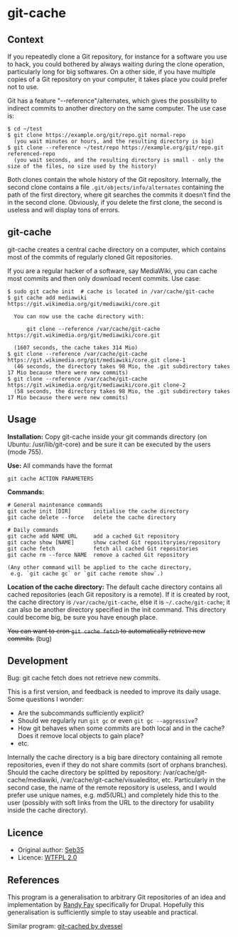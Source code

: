 git-cache
=========

Context
-------

If you repeatedly clone a Git repository, for instance for a software you use to hack, you could bothered by always waiting during the clone operation, particularly long for big softwares. On a other side, if you have multiple copies of a Git repository on your computer, it takes place you could prefer not to use.

Git has a feature "--reference"/alternates, which gives the possibility to indirect commits to another directory on the same computer. The use case is:

    $ cd ~/test
    $ git clone https://example.org/git/repo.git normal-repo
      (you wait minutes or hours, and the resulting directory is big)
    $ git clone --reference ~/test/repo https://example.org/git/repo.git referenced-repo
      (you wait seconds, and the resulting directory is small - only the size of the files, no size used by the history)

Both clones contain the whole history of the Git repository. Internally, the second clone contains a file `.git/objects/info/alternates` containing the path of the first directory, where git searches the commits it doesn’t find the in the second clone. Obviously, if you delete the first clone, the second is useless and will display tons of errors.


git-cache
---------

git-cache creates a central cache directory on a computer, which contains most of the commits of regularly cloned Git repositories.

If you are a regular hacker of a software, say MediaWiki, you can cache most commits and then only download recent commits. Use case:

    $ sudo git cache init  # cache is located in /var/cache/git-cache
    $ git cache add mediawiki https://git.wikimedia.org/git/mediawiki/core.git
      
      You can now use the cache directory with:
      
          git clone --reference /var/cache/git-cache https://git.wikimedia.org/git/mediawiki/core.git
      
      (1607 seconds, the cache takes 314 Mio)
    $ git clone --reference /var/cache/git-cache https://git.wikimedia.org/git/mediawiki/core.git clone-1
      (46 seconds, the directory takes 98 Mio, the .git subdirectory takes 17 Mio because there were new commits)
    $ git clone --reference /var/cache/git-cache https://git.wikimedia.org/git/mediawiki/core.git clone-2
      (58 seconds, the directory takes 98 Mio, the .git subdirectory takes 17 Mio because there were new commits)


Usage
-----

__Installation:__ Copy git-cache inside your git commands directory (on Ubuntu: /usr/lib/git-core) and be sure it can be executed by the users (mode 755).

__Use:__ All commands have the format

    git cache ACTION PARAMETERS

__Commands:__

    # General maintenance commands
    git cache init [DIR]       initialise the cache directory
    git cache delete --force   delete the cache directory
    
    # Daily commands
    git cache add NAME URL     add a cached Git repository
    git cache show [NAME]      show cached Git repositoryies/repository
    git cache fetch            fetch all cached Git repositories
    git cache rm --force NAME  remove a cached Git repository
    
    (Any other command will be applied to the cache directory,
     e.g. `git cache gc` or `git cache remote show`.)

__Location of the cache directory:__ The default cache directory contains all cached repositories (each Git repository is a remote). If it is created by root, the cache directory is `/var/cache/git-cache`, else it is `~/.cache/git-cache`; it can also be another directory specified in the init command. This directory could become big, be sure you have enough place.

~~You can want to cron `git cache fetch` to automatically retrieve new commits.~~ (bug)


Development
-----------

Bug: git cache fetch does not retrieve new commits.

This is a first version, and feedback is needed to improve its daily usage. Some questions I wonder:
- Are the subcommands sufficiently explicit?
- Should we regularly run `git gc` or even `git gc --aggressive`?
- How git behaves when some commits are both local and in the cache? Does it remove local objects to gain place?
- etc.

Internally the cache directory is a big bare directory containing all remote repositories, even if they do not share commits (sort of orphans branches). Should the cache directory be splitted by repository: /var/cache/git-cache/mediawiki, /var/cache/git-cache/visualeditor, etc. Particularly in the second case, the name of the remote repository is useless, and I would prefer use unique names, e.g. md5(URL) and completely hide this to the user (possibly with soft links from the URL to the directory for usability inside the cache directory).


Licence
-------

- Original author: [Seb35](https://github.com/Seb35)
- Licence: [WTFPL 2.0](http://www.wpfpl.net)


References
----------

This program is a generalisation to arbitrary Git repositories of an idea and implementation by [Randy Fay](http://randyfay.com/content/reference-cache-repositories-speed-clones-git-clone-reference) specifically for Drupal. Hopefully this generalisation is sufficiently simple to stay useable and practical.

Similar program: [git-cached by dvessel](https://github.com/dvessel/git-cached)
